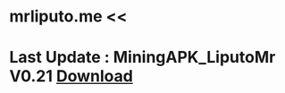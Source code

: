 # mrliputo.me <<
# Last Update : MiningAPK_LiputoMr V0.21  <a href="https://github.com/mrafiqiliputo/Apkmining/raw/master/MningApk_LiputoMr.apk"> Download </a>
